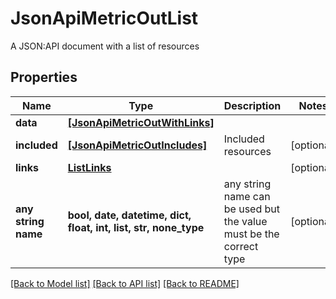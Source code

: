 # JsonApiMetricOutList

A JSON:API document with a list of resources

## Properties
Name | Type | Description | Notes
------------ | ------------- | ------------- | -------------
**data** | [**[JsonApiMetricOutWithLinks]**](JsonApiMetricOutWithLinks.md) |  | 
**included** | [**[JsonApiMetricOutIncludes]**](JsonApiMetricOutIncludes.md) | Included resources | [optional] 
**links** | [**ListLinks**](ListLinks.md) |  | [optional] 
**any string name** | **bool, date, datetime, dict, float, int, list, str, none_type** | any string name can be used but the value must be the correct type | [optional]

[[Back to Model list]](../README.md#documentation-for-models) [[Back to API list]](../README.md#documentation-for-api-endpoints) [[Back to README]](../README.md)


